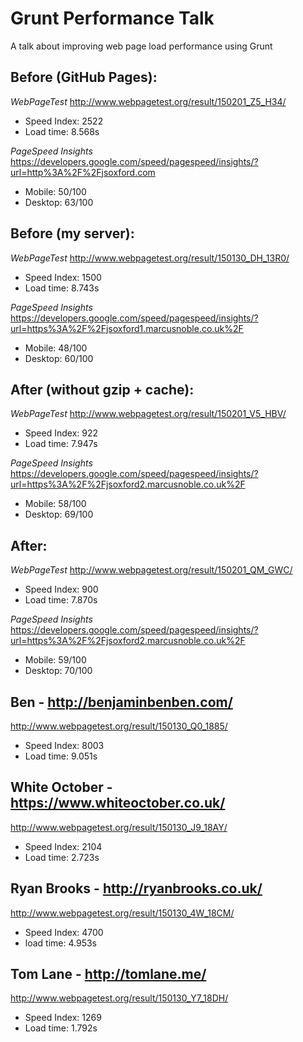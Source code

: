 # Grunt Performance Talk
A talk about improving web page load performance using Grunt

## Before (GitHub Pages):
*WebPageTest*
http://www.webpagetest.org/result/150201_Z5_H34/
* Speed Index: 2522
* Load time: 8.568s

*PageSpeed Insights*
https://developers.google.com/speed/pagespeed/insights/?url=http%3A%2F%2Fjsoxford.com
* Mobile: 50/100
* Desktop: 63/100


## Before (my server): 

*WebPageTest*
http://www.webpagetest.org/result/150130_DH_13R0/
* Speed Index: 1500
* Load time: 8.743s

*PageSpeed Insights*
https://developers.google.com/speed/pagespeed/insights/?url=https%3A%2F%2Fjsoxford1.marcusnoble.co.uk%2F
* Mobile: 48/100
* Desktop: 60/100

## After (without gzip + cache):
*WebPageTest*
http://www.webpagetest.org/result/150201_V5_HBV/
* Speed Index: 922
* Load time: 7.947s

*PageSpeed Insights*
https://developers.google.com/speed/pagespeed/insights/?url=https%3A%2F%2Fjsoxford2.marcusnoble.co.uk%2F
* Mobile: 58/100
* Desktop: 69/100

## After:
*WebPageTest*
http://www.webpagetest.org/result/150201_QM_GWC/
* Speed Index: 900
* Load time: 7.870s

*PageSpeed Insights*
https://developers.google.com/speed/pagespeed/insights/?url=https%3A%2F%2Fjsoxford2.marcusnoble.co.uk%2F
* Mobile: 59/100
* Desktop: 70/100

## Ben - http://benjaminbenben.com/
http://www.webpagetest.org/result/150130_Q0_1885/
* Speed Index: 8003
* Load time: 9.051s

## White October - https://www.whiteoctober.co.uk/
http://www.webpagetest.org/result/150130_J9_18AY/
* Speed Index: 2104
* Load time: 2.723s

## Ryan Brooks - http://ryanbrooks.co.uk/
http://www.webpagetest.org/result/150130_4W_18CM/
* Speed Index: 4700
* load time: 4.953s

## Tom Lane - http://tomlane.me/
http://www.webpagetest.org/result/150130_Y7_18DH/
* Speed Index: 1269
* Load time: 1.792s
